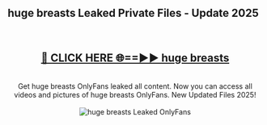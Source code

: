 <h2>huge breasts Leaked Private Files - Update 2025</h2>
<br>
<div align="center">
<h2><a href="https://cliphot.my.id/huge_breasts" rel="nofollow">🔴 CLICK HERE 🌐==►► huge breasts</a></h2>
<br>
Get huge breasts OnlyFans leaked all content. Now you can access all videos and pictures of huge breasts OnlyFans. New Updated Files 2025!
<br>
<br>
<a href="https://cliphot.my.id/huge_breasts" rel="nofollow" data-target="animated-image.originalLink"><img src="https://i.ibb.co.com/WyWwxjT/player-gif2.gif" alt="huge breasts Leaked OnlyFans" style="max-width: 100%; display: inline-block;" data-target="animated-image.originalImage"></a>
</div>
<br>